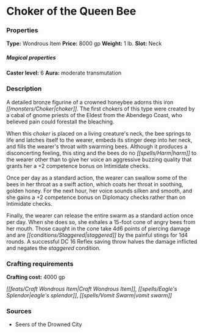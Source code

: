 ﻿---
Title: "Choker of the Queen Bee"
Type: "Wondrous Item"
Price: "8000 gp"
Weight: "1 lb."
Slot: "Neck"
Caster level: "6"
Aura: "moderate transmutation"
Description: |
  "A detailed bronze figurine of a crowned honeybee adorns this iron choker. The first chokers of this type were created by a cabal of gnome priests of the Eldest from the Abendego Coast, who believed pain could forestall the bleaching.
  When this choker is placed on a living creature's neck, the bee springs to life and latches itself to the wearer, embeds its stinger deep into her neck, and fills the wearer's throat with swarming bees. Although it produces a disconcerting feeling, this sting and the bees do no harm to the wearer other than to give her voice an aggressive buzzing quality that grants her a +2 competence bonus on Intimidate checks.
  Once per day as a standard action, the wearer can swallow some of the bees in her throat as a swift action, which coats her throat in soothing, golden honey. For the next hour, her voice sounds silken and smooth, and she gains a +2 competence bonus on Diplomacy checks rather than on Intimidate checks.
  Finally, the wearer can release the entire swarm as a standard action once per day. When she does so, she exhales a 15-foot cone of angry bees from her mouth. Those caught in the cone take 4d6 points of piercing damage and are staggered by the painful stings for 1d4 rounds. A successful DC 16 Reflex saving throw halves the damage inflicted and negates the staggered condition."
Crafting cost: "4000 gp"
Sources: "['Seers of the Drowned City']"
---

# Choker of the Queen Bee

### Properties

**Type:** Wondrous Item **Price:** 8000 gp **Weight:** 1 lb. **Slot:** Neck

##### Magical properties

**Caster level:** 6 **Aura:** moderate transmutation

### Description

A detailed bronze figurine of a crowned honeybee adorns this iron _[[monsters/Choker|choker]]_. The first chokers of this type were created by a cabal of gnome priests of the Eldest from the Abendego Coast, who believed pain could forestall the bleaching.

When this _choker_ is placed on a living creature's neck, the bee springs to life and latches itself to the wearer, embeds its stinger deep into her neck, and fills the wearer's throat with swarming bees. Although it produces a disconcerting feeling, this sting and the bees do no _[[spells/Harm|harm]]_ to the wearer other than to give her voice an aggressive buzzing quality that grants her a +2 competence bonus on Intimidate checks.

Once per day as a standard action, the wearer can swallow some of the bees in her throat as a swift action, which coats her throat in soothing, golden honey. For the next hour, her voice sounds silken and smooth, and she gains a +2 competence bonus on Diplomacy checks rather than on Intimidate checks.

Finally, the wearer can release the entire swarm as a standard action once per day. When she does so, she exhales a 15-foot cone of angry bees from her mouth. Those caught in the cone take 4d6 points of piercing damage and are _[[conditions/Staggered|staggered]]_ by the painful stings for 1d4 rounds. A successful DC 16 Reflex saving throw halves the damage inflicted and negates the _staggered_ condition.

### Crafting requirements

**Crafting cost:** 4000 gp

_[[feats/Craft Wondrous Item|Craft Wondrous Item]]_, _[[spells/Eagle's Splendor|eagle's splendor]]_, _[[spells/Vomit Swarm|vomit swarm]]_

### Sources

* Seers of the Drowned City